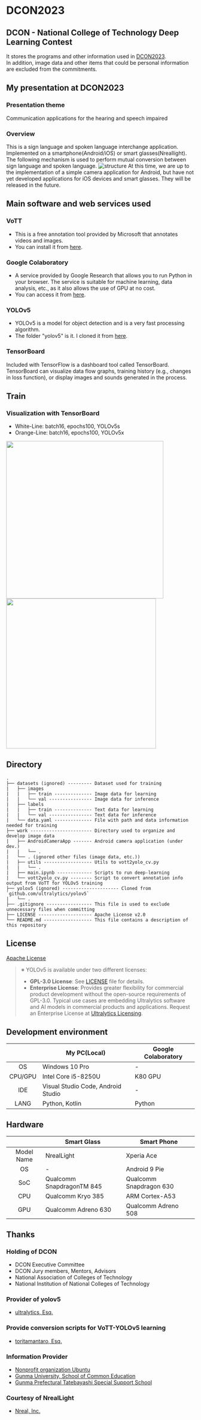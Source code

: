 # **DCON2023**

## **DCON - National College of Technology Deep Learning Contest**
It stores the programs and other information used in [DCON2023](https://dcon.ai/2023/).  
In addition, image data and other items that could be personal information are excluded from the commitments.

## **My presentation at DCON2023**
### **Presentation theme**
Communication applications for the hearing and speech impaired

### **Overview**
This is a sign language and spoken language interchange application.  
Implemented on a smartphone(Android/iOS) or smart glasses(Nreallight).  
The following mechanism is used to perform mutual conversion between sign language and spoken language.
![structure](https://user-images.githubusercontent.com/74349349/210689422-ecffe937-5d6f-46f9-b4f6-2e5f832b962f.png)
At this time, we are up to the implementation of a simple camera application for Android, but have not yet developed applications for iOS devices and smart glasses. They will be released in the future.

## **Main software and web services used**
### **VoTT**
- This is a free annotation tool provided by Microsoft that annotates videos and images.
- You can install it from [here](https://github.com/Microsoft/VoTT).
### **Google Colaboratory**
- A service provided by Google Research that allows you to run Python in your browser. The service is suitable for machine learning, data analysis, etc., as it also allows the use of GPU at no cost.
- You can access it from [here](https://colab.research.google.com/).
### **YOLOv5**
- YOLOv5 is a model for object detection and is a very fast processing algorithm.
- The folder "yolov5" is it. I cloned it from [here](https://github.com/ultralytics/yolov5).
### **TensorBoard**
Included with TensorFlow is a dashboard tool called TensorBoard. TensorBoard can visualize data flow graphs, training history (e.g., changes in loss function), or display images and sounds generated in the process.

## **Train**
### **Visualization with TensorBoard**
- White-Line: batch16, epochs100, YOLOv5s
- Orange-Line: batch16, epochs100, YOLOv5x  
<p>
<img src="https://user-images.githubusercontent.com/74349349/211142025-93bebeee-9d46-4f2e-aa13-9d8d95d2eb1c.png" width="420">
<img src="https://user-images.githubusercontent.com/74349349/211142026-b277c491-5b6b-4615-8d62-67d2b8a0d920.png" width="400">
</p>

## **Directory**
```
.
├── datasets (ignored) --------- Dataset used for training
|   ├── images
|   |   ├── train -------------- Image data for learning
|   |   └── val ---------------- Image data for inference
|   ├── labels
|   |   ├── train -------------- Text data for learning
|   |   └── val ---------------- Text data for inference
|   └── data.yaml -------------- File with path and data information needed for training
├── work ----------------------- Directory used to organize and develop image data
|   ├── AndroidCameraApp ------- Android camera application (under dev.)
|   |   └── .
|   └── . (ignored other files (image data, etc.))
|   ├── utils ------------------ Utils to vott2yolo_cv.py
|   |   └── .
|   ├── main.ipynb ------------- Scripts to run deep-learning
|   └── vott2yolo_cv.py -------- Script to convert annotation info output from VoTT for YOLOv5 training
├── yolov5 (ignored) --------------------- Cloned from `github.com/ultralytics/yolov5`
|   └── .
├── .gitignore ----------------- This file is used to exclude unnecessary files when committing
├── LICENSE -------------------- Apache License v2.0
└── README.md ------------------ This file contains a description of this repository
```

## **License**
[Apache License](https://www.apache.org/licenses/LICENSE-2.0)
> ※ YOLOv5 is available under two different licenses:
> - **GPL-3.0 License**: See [LICENSE](https://github.com/ultralytics/yolov5/blob/master/LICENSE) file for details.
> - **Enterprise License**: Provides greater flexibility for commercial product development without the open-source requirements of GPL-3.0. Typical use cases are embedding Ultralytics software and AI models in commercial products and applications. Request an Enterprise License at [Ultralytics Licensing](https://ultralytics.com/license).

## **Development environment**
|         |             My PC(Local)           | Google Colaboratory |
|   :-:   | ---------------------------------- | ------------------- |
| OS      | Windows 10 Pro                     | -                   |
| CPU/GPU | Intel Core i5-8250U                | K80 GPU             |
| IDE     | Visual Studio Code, Android Studio | -                   |
| LANG    | Python, Kotlin                     | Python              |

## **Hardware**
|             | Smart Glass                  | Smart Phone             |
|     :-:     | ---------------------------- | ----------------------- |
| Model Name  | NrealLight                   | Xperia Ace              |
| OS          | -                            | Android 9 Pie           |
| SoC         | Qualcomm SnapdragonTM 845    | Qualcomm Snapdragon 630 |
| CPU         | Qualcomm Kryo 385            | ARM Cortex-A53          |
| GPU         | Qualcomm Adreno 630          | Qualcomm Adreno 508     |

## **Thanks**
### **Holding of DCON**
- DCON Executive Committee
- DCON Jury members, Mentors, Advisors
- National Association of Colleges of Technology
- National Institution of National Colleges of Technology
### **Provider of yolov5**
- [ultralytics, Esq.](https://github.com/ultralytics)
### **Provide conversion scripts for VoTT-YOLOv5 learning**
- [toritamantaro, Esq.](https://github.com/toritamantaro)
### **Information Provider**
- [Nonprofit organization Ubuntu](http://ubuntu.moon.bindcloud.jp/)
- [Gunma University, School of Common Education](https://www.gunma-u.ac.jp/faculty/facu001/g1813)
- [Gunma Prefectural Tatebayashi Special Support School](https://tatetoku-ses.gsn.ed.jp/)
### **Courtesy of NrealLight**
- [Nreal, Inc.](https://www.nreal.ai/)
